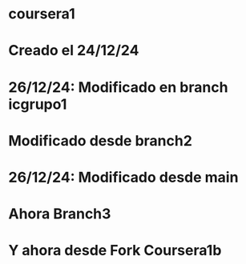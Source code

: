 # coursera1
# Creado el 24/12/24
# 26/12/24: Modificado en branch icgrupo1
# Modificado desde branch2
# 26/12/24: Modificado desde main
# Ahora Branch3
# Y ahora desde Fork Coursera1b
